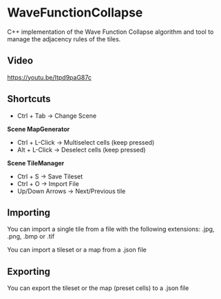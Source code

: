 # WaveFunctionCollapse
C++ implementation of the Wave Function Collapse algorithm and tool to manage the adjacency rules of the tiles.

## Video
https://youtu.be/Itpd9paG87c

## Shortcuts
- Ctrl + Tab     -> Change Scene

**Scene MapGenerator**
- Ctrl + L-Click -> Multiselect cells (keep pressed)
- Alt + L-Click  -> Deselect cells (keep pressed)

**Scene TileManager**
- Ctrl + S       -> Save Tileset
- Ctrl + O       -> Import File
- Up/Down Arrows -> Next/Previous tile

## Importing
You can import a single tile from a file with the following extensions: .jpg, .png, .bmp or .tif

You can import a tileset or a map from a .json file

## Exporting
You can export the tileset or the map (preset cells) to a .json file
